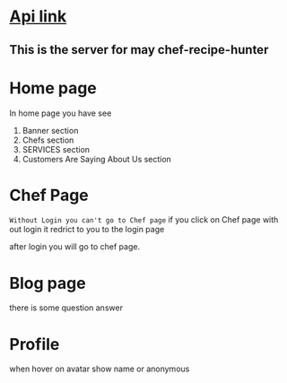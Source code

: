 # [Api link](https://chef-recipe-hunter-server.vercel.app/)

## This is the server for may chef-recipe-hunter

# Home page
In home page you have see 

1. Banner section
2. Chefs section 
3. SERVICES  section 
4. Customers Are Saying About Us section 

# Chef Page
``` Without Login you can't go to Chef page ```
if you click on Chef page with out login it redrict to you to the login page

after login you will go to chef page.

# Blog page
there is some question answer

# Profile
when hover on avatar show name or anonymous